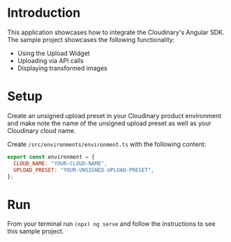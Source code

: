 # Introduction
This application showcases how to integrate the Cloudinary's Angular SDK. The sample project showcases the following functionality:

* Using the Upload Widget
* Uploading via API calls
* Displaying transformed images
  
# Setup

Create an unsigned upload preset in your Cloudinary product environment and make note the name of the unsigned upload preset as well as your Cloudinary cloud name.

Create `/src/environments/environment.ts` with the following content:

```js
export const environment = {
  CLOUD_NAME: "YOUR-CLOUD-NAME",
  UPLOAD_PRESET: "YOUR-UNSIGNED-UPLOAD-PRESET",
};
```

# Run

From your terminal run `(npx) ng serve` and follow the instructions to see this sample project.
